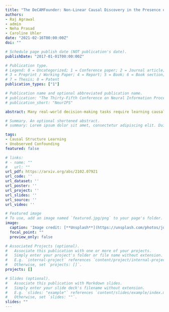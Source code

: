 ```yaml
---
title: "The DeCAMFounder: Non-Linear Causal Discovery in the Presence of Hidden Variables"
authors:
- Raj Agrawal
- admin
- Neha Prasad
- Caroline Uhler
date: "2021-02-16T00:00:00Z"
doi: ""

# Schedule page publish date (NOT publication's date).
publishDate: "2017-01-01T00:00:00Z"

# Publication type.
# Legend: 0 = Uncategorized; 1 = Conference paper; 2 = Journal article;
# 3 = Preprint / Working Paper; 4 = Report; 5 = Book; 6 = Book section;
# 7 = Thesis; 8 = Patent
publication_types: ["1"]

# Publication name and optional abbreviated publication name.
# publication: "The Thirty-Fifth Conference on Neural Information Processing Systems"
# publication_short: "NeurIPS"

abstract: Many real-world decision-making tasks require learning causal relationships between a set of variables. Typical causal discovery methods, however, require that all variables are observed, which might not be realistic in practice. Unfortunately, in the presence of latent confounding, recovering causal relationships from observational data without making additional assumptions is an ill-posed problem. Fortunately, in practice, additional structure among the confounders can be expected, one such example being pervasive confounding, which has been exploited for consistent causal estimation in the special case of linear causal models. In this paper, we provide a proof and consistent method to estimate causal relationships in the non-linear, pervasive confounding setting. The heart of our procedure relies on the ability to estimate the confounding variation through a simple spectral decomposition of the observed data matrix. We derive a DAG score function based on this insight, prove its consistency in recovering a correct ordering of the DAG, and empirically compare it to existing procedures. We show improved performance on both simulated and real datasets by explicitly accounting for both confounders and non-linear effects.

# Summary. An optional shortened abstract.
# summary: Lorem ipsum dolor sit amet, consectetur adipiscing elit. Duis posuere tellus ac convallis placerat. Proin tincidunt magna sed ex sollicitudin condimentum.

tags:
- Causal Structure Learning
- Unobserved Confounding
featured: false

# links:
# - name: ""
#   url: ""
url_pdf: https://arxiv.org/abs/2102.07921
url_code: '' 
url_dataset: ''
url_poster: ''
url_project: ''
url_slides: ''
url_source: ''
url_video: ''

# Featured image
# To use, add an image named `featured.jpg/png` to your page's folder. 
image:
  caption: 'Image credit: [**Unsplash**](https://unsplash.com/photos/jdD8gXaTZsc)'
  focal_point: ""
  preview_only: false

# Associated Projects (optional).
#   Associate this publication with one or more of your projects.
#   Simply enter your project's folder or file name without extension.
#   E.g. `internal-project` references `content/project/internal-project/index.md`.
#   Otherwise, set `projects: []`.
projects: []

# Slides (optional).
#   Associate this publication with Markdown slides.
#   Simply enter your slide deck's filename without extension.
#   E.g. `slides: "example"` references `content/slides/example/index.md`.
#   Otherwise, set `slides: ""`.
slides: "" 
---
```


